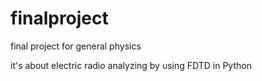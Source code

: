 # finalproject
final project for general physics

it's about electric radio analyzing by using FDTD in Python
